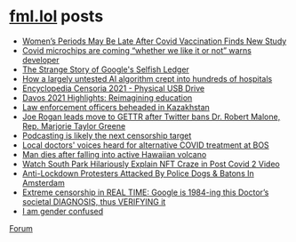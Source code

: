 # [fml.lol](https://fml.lol) posts
<!-- BLOG-POST-LIST:START -->
- [Women’s Periods May Be Late After Covid Vaccination Finds New Study](https://fml.lol/womens-periods-may-be-late-after-covid-vaccination-finds-new-study/)
- [Covid microchips are coming “whether we like it or not” warns developer](https://fml.lol/covid-microchips-are-coming-whether-we-like-it-or-not-warns-developer/)
- [The Strange Story of Google&#39;s Selfish Ledger](https://fml.lol/the-strange-story-of-googles-selfish-ledger/)
- [How a largely untested AI algorithm crept into hundreds of hospitals](https://fml.lol/how-a-largely-untested-ai-algorithm-crept-into-hundreds-of-hospitals/)
- [Encyclopedia Censoria 2021 - Physical USB Drive](https://fml.lol/encyclopedia-censoria-2021-physical-usb-drive/)
- [Davos 2021 Highlights: Reimagining education](https://fml.lol/davos-2021-highlights-reimagining-education/)
- [Law enforcement officers beheaded in Kazakhstan](https://fml.lol/law-enforcement-officers-beheaded-in-kazakhstan/)
- [Joe Rogan leads move to GETTR after Twitter bans Dr. Robert Malone, Rep. Marjorie Taylor Greene](https://fml.lol/joe-rogan-leads-move-to-gettr-after-twitter-bans-dr-robert-malone-rep-marjorie-taylor-greene/)
- [Podcasting is likely the next censorship target](https://fml.lol/podcasting-is-likely-the-next-censorship-target/)
- [Local doctors&#39; voices heard for alternative COVID treatment at BOS](https://fml.lol/local-doctors-voices-heard-for-alternative-covid-treatment-at-bos/)
- [Man dies after falling into active Hawaiian volcano](https://fml.lol/man-falls-into-volcano/)
- [Watch South Park Hilariously Explain NFT Craze in Post Covid 2 Video](https://fml.lol/watch-south-park-hilariously-explain-nft-craze-in-post-covid-2-video/)
- [Anti-Lockdown Protesters Attacked By Police Dogs &amp; Batons In Amsterdam](https://fml.lol/anti-lockdown-protesters-attacked-by-police-dogs/)
- [Extreme censorship in REAL TIME: Google is 1984-ing this Doctor’s societal DIAGNOSIS, thus VERIFYING it](https://fml.lol/extreme-censorship-in-real-time-google-is-1984-ing-this-doctors-societal-diagnosis-thus-verifying-it/)
- [I am gender confused](https://fml.lol/i-am-gender-confused/)
<!-- BLOG-POST-LIST:END -->

[Forum](https://forum.fml.lol)
